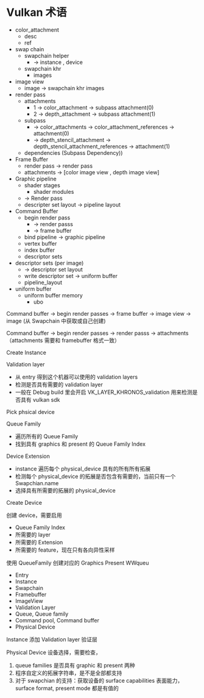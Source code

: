 # Vulkan 术语

* color_attachment
  * desc
  * ref
* swap chain
  * swapchain helper
    * -> instance , device
  * swapchain khr
    * images
* image view
  * image -> swapchain khr images
* render pass
  * attachments
    * 1 -> color_attachment -> subpass attachment(0)
    * 2 -> depth_attachment -> subpass attachment(1)
  * subpass
    * -> color_attachments -> color_attachment_references -> attachment(0)
    * -> depth_stencil_attachment -> depth_stencil_attachment_references -> attachment(1)
  * dependencies (Subpass Dependency))
* Frame Buffer
  * render pass -> render pass
  * attachments -> [color image view , depth image view]
* Graphic pipeline
  * shader stages
    * shader modules
  * -> Render pass
  * descripter set layout -> pipeline layout
* Command Buffer
  * begin render pass
    * -> render passs
    * -> frame buffer
  * bind pipeline -> graphic pipeline
  * vertex buffer
  * index buffer
  * descriptor sets
* descriptor sets (per image)
  * -> descriptor set layout
  * write descriptor set -> uniform buffer
  * pipeline_layout
* uniform buffer
  * uniform buffer memory
    * ubo

Command buffer -> begin render passes -> frame buffer -> image view -> image (从 Swapchain 中获取或自己创建)

Command buffer -> begin render passes -> render passs -> attachments （attachments 需要和 framebuffer 格式一致）

Create Instance

Validation layer

* 从 entry 得到这个机器可以使用的 validation layers
* 检测是否具有需要的 validation layer
* 一般在 Debug build 里会开启 VK_LAYER_KHRONOS_validation 用来检测是否具有 vulkan sdk

Pick phsical device

Queue Family

* 遍历所有的 Queue Family
* 找到具有 graphics 和 present 的 Queue Family Index

Device Extension

* instance 遍历每个 physical_device 具有的所有所有拓展
* 检测每个 physical_device 的拓展是否包含有需要的，当前只有一个 Swapchian.name
* 选择具有所需要的拓展的 physical_device

Create Device

创建 device，需要启用

* Queue Family Index
* 所需要的 layer
* 所需要的 Extension
* 所需要的 feature，现在只有各向异性采样

使用 QueueFamily 创建对应的 Graphics Present WWqueu

* Entry
* Instance
* Swapchain
* Framebuffer
* ImageView
* Validation Layer
* Queue, Queue family
* Command pool, Command buffer
* Physical Device

Instance 添加 Validation layer 验证层

Physical Device 设备选择，需要检查，

1. queue families 是否具有 graphic 和 present 两种
2. 程序自定义的拓展字符串，是不是全部都支持
3. 对于 swapchian 的支持：获取设备的 surface capabilities 表面能力，surface format, present mode 都是有值的
